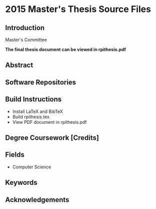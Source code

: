2015 Master's Thesis Source Files
=================================

Introduction
------------

Master's Committee

**The final thesis document can be viewed in rpithesis.pdf**


Abstract
--------

Software Repositories
---------------------

Build Instructions
------------------
* Install LaTeX and BibTeX
* Build rpithesis.tex
* View PDF document in rpithesis.pdf

Degree Coursework [Credits]
---------------------------

Fields
------
* Computer Science

Keywords
--------

Acknowledgements
----------------

